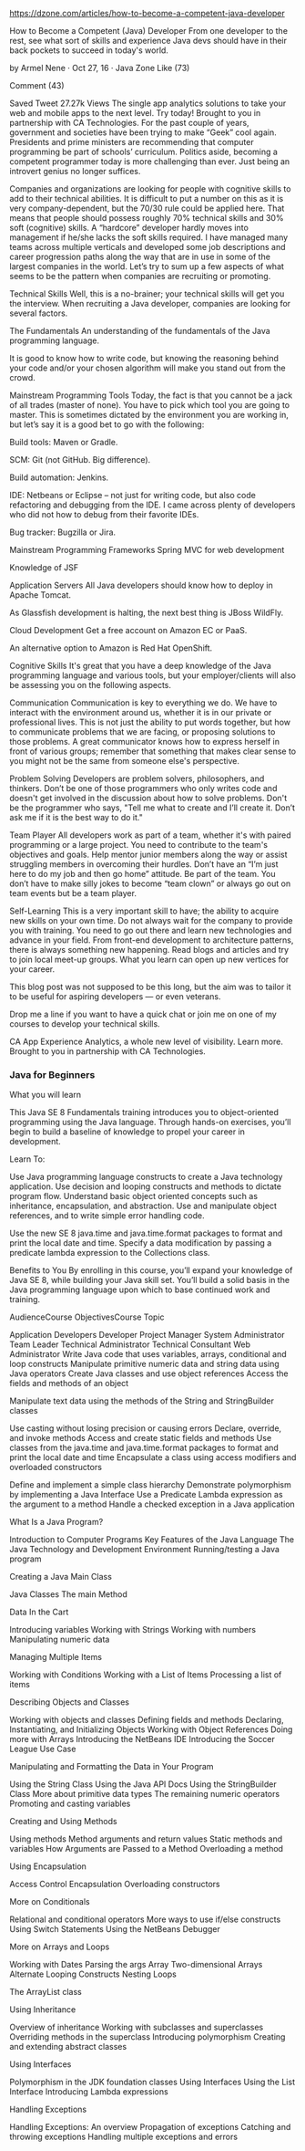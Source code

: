 https://dzone.com/articles/how-to-become-a-competent-java-developer

How to Become a Competent (Java) Developer
From one developer to the rest, see what sort of skills and experience Java devs should have in their back pockets to succeed in today's world.

  by Armel Nene   ·  Oct 27, 16 · Java Zone
Like (73)
 
 Comment (43)

 
Saved   Tweet  27.27k Views
The single app analytics solutions to take your web and mobile apps to the next level.  Try today!  Brought to you in partnership with CA Technologies. 
For the past couple of years, government and societies have been trying to make “Geek” cool again. Presidents and prime ministers are recommending that computer programming be part of schools’ curriculum. Politics aside, becoming a competent programmer today is more challenging than ever. Just being an introvert genius no longer suffices.

Companies and organizations are looking for people with cognitive skills to add to their technical abilities. It is difficult to put a number on this as it is very company-dependent, but the 70/30 rule could be applied here. That means that people should possess roughly 70% technical skills and 30% soft (cognitive) skills. A “hardcore” developer hardly moves into management if he/she lacks the soft skills required. I have managed many teams across multiple verticals and developed some job descriptions and career progression paths along the way that are in use in some of the largest companies in the world. Let’s try to sum up a few aspects of what seems to be the pattern when companies are recruiting or promoting.

Technical Skills
Well, this is a no-brainer; your technical skills will get you the interview. When recruiting a Java developer, companies are looking for several factors.

The Fundamentals
An understanding of the fundamentals of the Java programming language.

It is good to know how to write code, but knowing the reasoning behind your code and/or your chosen algorithm will make you stand out from the crowd.

Mainstream Programming Tools
Today, the fact is that you cannot be a jack of all trades (master of none). You have to pick which tool you are going to master. This is sometimes dictated by the environment you are working in, but let’s say it is a good bet to go with the following:

Build tools: Maven or Gradle.

SCM: Git (not GitHub. Big difference).

Build automation: Jenkins.

IDE: Netbeans or Eclipse – not just for writing code, but also code refactoring and debugging from the IDE. I came across plenty of developers who did not how to debug from their favorite IDEs.

Bug tracker: Bugzilla or Jira.

Mainstream Programming Frameworks
Spring MVC for web development

Knowledge of JSF

Application Servers
All Java developers should know how to deploy in Apache Tomcat.

As Glassfish development is halting, the next best thing is JBoss WildFly.

Cloud Development
Get a free account on Amazon EC or PaaS.

An alternative option to Amazon is Red Hat OpenShift.

Cognitive Skills
It's great that you have a deep knowledge of the Java programming language and various tools, but your employer/clients will also be assessing you on the following aspects.

Communication
Communication is key to everything we do. We have to interact with the environment around us, whether it is in our private or professional lives. This is not just the ability to put words together, but how to communicate problems that we are facing, or proposing solutions to those problems. A great communicator knows how to express herself in front of various groups; remember that something that makes clear sense to you might not be the same from someone else's perspective.

Problem Solving
Developers are problem solvers, philosophers, and thinkers. Don’t be one of those programmers who only writes code and doesn't get involved in the discussion about how to solve problems. Don't be the programmer who says, "Tell me what to create and I’ll create it. Don’t ask me if it is the best way to do it."

Team Player
All developers work as part of a team, whether it's with paired programming or a large project. You need to contribute to the team's objectives and goals. Help mentor junior members along the way or assist struggling members in overcoming their hurdles. Don’t have an “I’m just here to do my job and then go home” attitude. Be part of the team. You don’t have to make silly jokes to become “team clown” or always go out on team events but be a team player.

Self-Learning
This is a very important skill to have; the ability to acquire new skills on your own time. Do not always wait for the company to provide you with training. You need to go out there and learn new technologies and advance in your field. From front-end development to architecture patterns, there is always something new happening. Read blogs and articles and try to join local meet-up groups. What you learn can open up new vertices for your career.

This blog post was not supposed to be this long, but the aim was to tailor it to be useful for aspiring developers — or even veterans.

Drop me a line if you want to have a quick chat or join me on one of my courses to develop your technical skills.

CA App Experience Analytics, a whole new level of visibility. Learn more. Brought to you in partnership with CA Technologies.


### Java for Beginners 

What you will learn

This Java SE 8 Fundamentals training introduces you to object-oriented programming using the Java language. Through hands-on exercises, you’ll begin to build a baseline of knowledge to propel your career in development.

Learn To:

Use Java programming language constructs to create a Java technology application.
Use decision and looping constructs and methods to dictate program flow.
Understand basic object oriented concepts such as inheritance, encapsulation, and abstraction. Use and manipulate object references, and to write simple error handling code.

Use the new SE 8 java.time and java.time.format packages to format and print the local date and time. Specify a data modification by passing a predicate lambda expression to the Collections class.

Benefits to You
By enrolling in this course, you’ll expand your knowledge of Java SE 8, while building your Java skill set. You’ll build a solid basis in the Java programming language upon which to base continued work and training.

 

AudienceCourse ObjectivesCourse Topic

Application Developers
Developer
Project Manager
System Administrator
Team Leader
Technical Administrator
Technical Consultant
Web Administrator
Write Java code that uses variables, arrays, conditional and loop constructs Manipulate primitive numeric data and string data using Java operators Create Java classes and use object references
Access the fields and methods of an object

Manipulate text data using the methods of the String and StringBuilder classes

Use casting without losing precision or causing errors
Declare, override, and invoke methods
Access and create static fields and methods
Use classes from the java.time and java.time.format packages to format and print the local date and time Encapsulate a class using access modifiers and overloaded constructors

Define and implement a simple class hierarchy
Demonstrate polymorphism by implementing a Java Interface Use a Predicate Lambda expression as the argument to a method Handle a checked exception in a Java application

What Is a Java Program?

Introduction to Computer Programs
Key Features of the Java Language
The Java Technology and Development Environment Running/testing a Java program

Creating a Java Main Class

Java Classes The main Method

Data In the Cart

Introducing variables Working with Strings Working with numbers Manipulating numeric data

Managing Multiple Items

Working with Conditions Working with a List of Items Processing a list of items

Describing Objects and Classes

Working with objects and classes
Defining fields and methods
Declaring, Instantiating, and Initializing Objects Working with Object References
Doing more with Arrays
Introducing the NetBeans IDE
Introducing the Soccer League Use Case

Manipulating and Formatting the Data in Your Program

Using the String Class
Using the Java API Docs
Using the StringBuilder Class More about primitive data types The remaining numeric operators Promoting and casting variables

Creating and Using Methods

Using methods
Method arguments and return values Static methods and variables
How Arguments are Passed to a Method Overloading a method

Using Encapsulation

Access Control Encapsulation Overloading constructors

More on Conditionals

Relational and conditional operators More ways to use if/else constructs Using Switch Statements
Using the NetBeans Debugger

More on Arrays and Loops

Working with Dates
Parsing the args Array Two-dimensional Arrays Alternate Looping Constructs Nesting Loops

The ArrayList class

Using Inheritance

Overview of inheritance
Working with subclasses and superclasses Overriding methods in the superclass Introducing polymorphism
Creating and extending abstract classes

Using Interfaces

Polymorphism in the JDK foundation classes Using Interfaces
Using the List Interface
Introducing Lambda expressions

Handling Exceptions

Handling Exceptions: An overview Propagation of exceptions
Catching and throwing exceptions Handling multiple exceptions and errors
